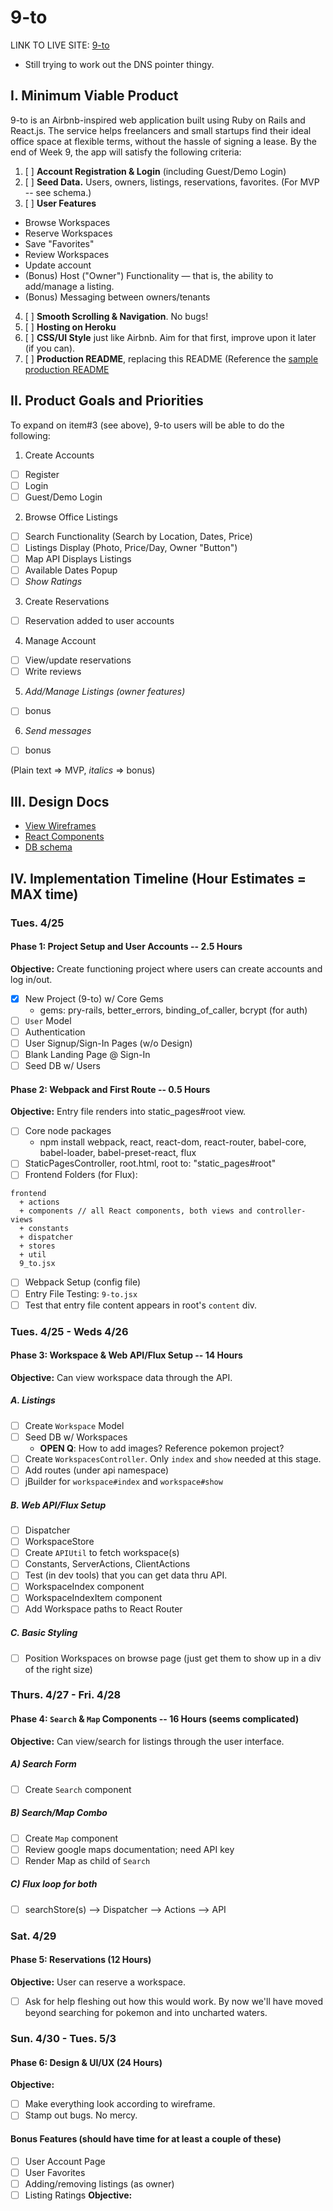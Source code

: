 # 9-to

LINK TO LIVE SITE: [9-to][heroku]
* Still trying to work out the DNS pointer thingy.

[heroku]:http://nineto.heroku.com

## I. Minimum Viable Product

9-to is an Airbnb-inspired web application built using Ruby on Rails and React.js. The service helps freelancers and small startups find their ideal office space at flexible terms, without the hassle of signing a lease. By the end of Week 9, the app will satisfy the following criteria:

1. [ ] **Account Registration & Login** (including Guest/Demo Login)
2. [ ] **Seed Data.** Users, owners, listings, reservations, favorites. (For MVP -- see schema.)
3. [ ] **User Features**
  - Browse Workspaces
  - Reserve Workspaces
  - Save "Favorites"
  - Review Workspaces
  - Update account
  - (Bonus) Host ("Owner") Functionality — that is, the ability to add/manage a listing.
  - (Bonus) Messaging between owners/tenants
4. [ ] **Smooth Scrolling & Navigation**. No bugs!
5. [ ] **Hosting on Heroku**
6. [ ] **CSS/UI Style** just like Airbnb. Aim for that first, improve upon it later (if you can).
7. [ ] **Production README**, replacing this README (Reference the [sample production README](https://github.com/appacademy/sample-project-proposal/blob/master/docs/production_readme.md)

## II. Product Goals and Priorities

To expand on item#3 (see above), 9-to users will be able to do the following:
<!-- This is a Markdown checklist. Use it to keep track of your
progress. Put an x between the brackets for a checkmark: [x] -->

1. Create Accounts
  - [ ] Register
  - [ ] Login
  - [ ] Guest/Demo Login
2. Browse Office Listings
  - [ ] Search Functionality (Search by Location, Dates, Price)
  - [ ] Listings Display (Photo, Price/Day, Owner "Button")
  - [ ] Map API Displays Listings
  - [ ] Available Dates Popup
  - [ ] *Show Ratings*
3. Create Reservations  
  - [ ] Reservation added to user accounts
4. Manage Account
  - [ ] View/update reservations
  - [ ] Write reviews
5. *Add/Manage Listings (owner features)*
  - [ ] bonus
6. *Send messages*
  - [ ] bonus

(Plain text => MVP, *italics* => bonus)

## III. Design Docs
* [View Wireframes][views]
* [React Components][components]
* [DB schema][schema]

[views]: ./docs/views.md
[components]: ./docs/components.md
[schema]: ./docs/schema.md

## IV. Implementation Timeline (Hour Estimates = MAX time)

### Tues. 4/25

#### Phase 1: Project Setup and User Accounts -- 2.5 Hours

**Objective:** Create functioning project where users can create accounts and log in/out.
- [x] New Project (9-to) w/ Core Gems
  * gems: pry-rails, better_errors, binding_of_caller, bcrypt (for auth)
- [ ] `User` Model
- [ ] Authentication
- [ ] User Signup/Sign-In Pages (w/o Design)
- [ ] Blank Landing Page @ Sign-In
- [ ] Seed DB w/ Users

#### Phase 2: Webpack and First Route -- 0.5 Hours
**Objective:** Entry file renders into static_pages#root view.
- [ ] Core node packages
  * npm install webpack, react, react-dom, react-router, babel-core, babel-loader, babel-preset-react, flux
- [ ] StaticPagesController, root.html, root to: "static_pages#root"
- [ ] Frontend Folders (for Flux):
```
frontend
  + actions
  + components // all React components, both views and controller-views
  + constants
  + dispatcher
  + stores
  + util
  9_to.jsx
```
- [ ] Webpack Setup (config file)
- [ ] Entry File Testing: `9-to.jsx`
- [ ] Test that entry file content appears in root's `content` div.

### Tues. 4/25 - Weds 4/26

#### Phase 3: Workspace & Web API/Flux Setup -- 14 Hours

**Objective:** Can view workspace data through the API.

##### A. Listings
- [ ] Create `Workspace` Model
- [ ] Seed DB w/ Workspaces
  * **OPEN Q**: How to add images? Reference pokemon project?
- [ ] Create `WorkspacesController`. Only `index` and `show` needed at this stage.
- [ ] Add routes (under api namespace)
- [ ] jBuilder for `workspace#index` and `workspace#show`

##### B. Web API/Flux Setup
- [ ] Dispatcher
- [ ] WorkspaceStore
- [ ] Create `APIUtil` to fetch workspace(s)
- [ ] Constants, ServerActions, ClientActions
- [ ] Test (in dev tools) that you can get data thru API.
- [ ] WorkspaceIndex component
- [ ] WorkspaceIndexItem component
- [ ] Add Workspace paths to React Router

##### C. Basic Styling
- [ ] Position Workspaces on browse page (just get them to show up in a div of the right size)

### Thurs. 4/27 - Fri. 4/28

#### Phase 4: `Search` & `Map` Components -- 16 Hours (seems complicated)
**Objective:** Can view/search for listings through the user interface.
##### A) Search Form
- [ ] Create `Search` component

##### B) Search/Map Combo
- [ ] Create `Map` component
- [ ] Review google maps documentation; need API key
- [ ] Render Map as child of `Search`

##### C) Flux loop for both
- [ ] searchStore(s) --> Dispatcher --> Actions --> API

### Sat. 4/29

#### Phase 5: Reservations (12 Hours)
**Objective:** User can reserve a workspace.
- [ ] Ask for help fleshing out how this would work. By now we'll have moved beyond searching for pokemon and into uncharted waters.

### Sun. 4/30 - Tues. 5/3

#### Phase 6: Design & UI/UX (24 Hours)
**Objective:**
- [ ] Make everything look according to wireframe.
- [ ] Stamp out bugs. No mercy.

#### Bonus Features (should have time for at least a couple of these)
- [ ] User Account Page
- [ ] User Favorites
- [ ] Adding/removing listings (as owner)
- [ ] Listing Ratings
**Objective:**
